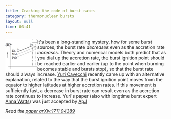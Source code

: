 ```yaml
---
title: Cracking the code of burst rates
category: thermonuclear bursts
layout: null
time: 03:41
---
```

<!-- converted from blosxom format post by dkg 22.1.2022 -->
<img src="images/burst_rate.jpeg" width="100" align="left">
It's been a long-standing mystery, how for some burst sources, the burst rate 
<em>decreases</em> even as the accretion rate <em>increases</em>. Theory
and numerical models both predict that as you dial up the accretion rate,
the burst ignition point should be reached earlier and earlier (up to the
point when burning becomes stable and bursts stop), so that the burst rate
should always increase. <a href="https://web.astro.princeton.edu/people/yuri-cavecchi">Yuri Cavecchi</a> recently came up with an alternative explanation,
related to the way that the burst ignition point moves from the
equator to higher latitudes at higher accretion rates. If this movement
is sufficiently fast, a decrease in burst rate can result even as the accretion
rate continues to increase. Yuri's paper (also with longtime burst expert
<a href="https://staff.fnwi.uva.nl/a.l.watts">Anna Watts</a>) was just accepted
by <a href="http://iopscience.iop.org/journal/0004-637X">ApJ</a>
</p>
<p><em>Read the <a href="https://arxiv.org/abs/1711.04389">paper arXiv:1711.04389</a></em>

